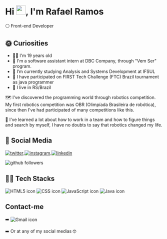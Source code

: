 

<h1 align="left">Hi <img src="https://raw.githubusercontent.com/kaueMarques/kaueMarques/master/hi.gif" width="30px">, I'm Rafael Ramos</h1>
<p align="left"> ⚪ Front-end Developer </p>

## 🌞&nbsp;Curiosities
 
<ul>
 <li> 🙋‍♂️ I'm 19 years old </li>
 <li> 💼 I'm a software assistant intern at DBC Company, through "Vem Ser" program.
 <li> 🔭 I’m currently studying Analysis and Systems Development at IFSUL</li>
 <li> 🏉 I have participated on FIRST Tech Challenge (FTC) Brazil tournament as java programmer </li>
 <li> 🚩 I live in RS/Brazil </li>
 </ul>

 🗺️ I've discovered the programming world through robotics competition. My first robotics competition was OBR (Olimpíada Brasileira de robótica), since then I've had participated of many competitions like this. 
 
 📘 I've learned a lot about how to work in a team and how to figure things and search by myself, I have no doubts to say that robotics changed my life.
 
 ## 👨&nbsp;Social Media
 
 <p align="left">
 
  <a href="https://twitter.com/RafaelR4mos" target="_blank">
   <img align="center" src="https://img.shields.io/badge/RafaelR4mos-1DA1F2?style=for-the-badge&logo=twitter&logoColor=white" alt="twitter"/>  
  </a>
 
  <a href="https://www.instagram.com/rafael_r4mos/" target="_blank">
   <img align="center" src="https://img.shields.io/badge/rafaelr4mos-E4405F?style=for-the-badge&logo=instagram&logoColor=white" alt="instagram"/>  
  </a>
 
  <a href="https://linkedin.com/in/rafaelr4mos" target="_blank">
   <img align="center" src="https://img.shields.io/badge/Rafael Ramos-0077B5?style=for-the-badge&logo=linkedin&logoColor=white" alt="linkedin"/>  
  </a>
 
 ![github followers](https://img.shields.io/github/followers/RafaelR4mos?style=social)
 </p>
 
 ## 👨‍💻&nbsp;Tech Stacks
 
 <p align="left">
  <img align="center" src="https://img.shields.io/badge/HTML5-E34F26?style=for-the-badge&logo=html5&logoColor=white" alt="HTML5 icon" />
  <img align="center" src="https://img.shields.io/badge/CSS3-1572B6?style=for-the-badge&logo=css3&logoColor=white" alt="CSS icon" />
  <img align="center" src="https://img.shields.io/badge/JavaScript-F7DF1E?style=for-the-badge&logo=javascript&logoColor=black" alt="JavaScript icon" />
  <img align="center" src="https://img.shields.io/badge/Java-ED8B00?style=for-the-badge&logo=java&logoColor=white" alt="Java icon" />
 </p>
 
  
 ## Contact-me
  ➡️ <img align="center" src="https://img.shields.io/badge/rafaelramos0401@gmail.com-D14836?style=for-the-badge&logo=gmail&logoColor=white" alt="Gmail icon" />
  
  ➡️ Or at any of my social medias 🤓
  
  

